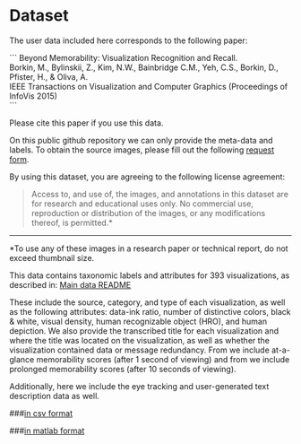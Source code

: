 # Dataset

The user data included here corresponds to the following paper: 

<dl>
```
Beyond Memorability: Visualization Recognition and Recall.<br>
Borkin, M., Bylinskii, Z., Kim, N.W., Bainbridge C.M., Yeh, C.S., Borkin, D., Pfister, H., & Oliva, A.<br>
IEEE Transactions on Visualization and Computer Graphics (Proceedings of InfoVis 2015)<br>
```
</dl>

Please cite this paper if you use this data.

On this public github repository we can only provide the meta-data and labels.
To obtain the source images, please fill out the following [request form](http://massvis.mit.edu/#data).

By using this dataset, you are agreeing to the following license agreement:
> Access to, and use of, the images, and annotations in this dataset are for research and educational uses only. No commercial use, reproduction or distribution of the images, or any modifications thereof, is permitted.* 

---

*To use any of these images in a research paper or technical report, do not exceed thumbnail size.

This data contains taxonomic labels and attributes for 393 visualizations, as described in:
[Main data README](https://github.com/massvis/dataset/blob/master/README.md) 

These include the source, category, and type of each visualization, as well as the following attributes: data-ink ratio, number of distinctive colors, black & white, visual density, human recognizable object (HRO), and human depiction. We also provide the transcribed title for each visualization and where the title was located on the visualization, as well as whether the visualization contained data or message redundancy. From we include at-a-glance memorability scores (after 1 second of viewing) and from we include prolonged memorability scores (after 10 seconds of viewing). 

Additionally, here we include the eye tracking and user-generated text description data as well.

###[in csv format](https://github.com/massvis/eyetracking/blob/master/csv_files/README.md)

###[in matlab format](https://github.com/massvis/eyetracking/blob/master/matlab_files/README.md)